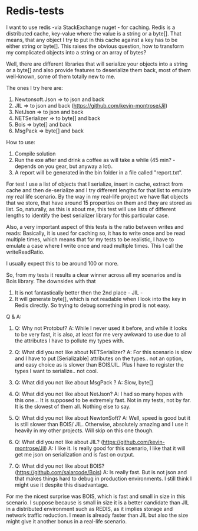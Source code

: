 # Redis-tests

I want to use redis -via StackExchange nuget - for caching. Redis is a distributed cache, key-value where the value is a string or a byte[]. That means, that any object I try to put in this cache against a key has to be either string or byte[]. This raises the obvious question, how to transform my complicated objects into a string or an array of bytes?

Well, there are different libraries that will serialize your objects into a string or a byte[] and also provide features to deserialize them back, most of them well-known, some of them totally new to me.

The ones I try here are:

1. Newtonsoft.Json => to json and back
2. JIL => to json and back (https://github.com/kevin-montrose/Jil)
3. NetJson => to json and back
4. NETSerializer => to byte[] and back
5. Bois => byte[] and back
6. MsgPack => byte[] and back

How to use:
1. Compile solution
2. Run the exe after and drink a coffee as will take a while (45 min? - depends on you gear, but anyway a lot).
3. A report will be generated in the bin folder in a file called "report.txt".

For test I use a list of objects that I serialize, insert in cache, extract from cache and then de-serialize and I try different lengths for that list to emulate my real life scenario. By the way in my real-life project we have flat objects that we store, that have around 15 properties on them and they are stored as list. So, naturally, as this is about me, this test will use lists of different lengths to identify the best serializer library for this particular case.

Also, a very important aspect of this tests is the ratio between writes and reads: Basically, it is used for caching so, it has to write once and be read multiple times, which means that for my tests to be realistic, I have to emulate a case where I write once and read multiple times. This I call the writeReadRatio.

I usually expect this to be around 100 or more.


So, from my tests it results a clear winner across all my scenarios and is Bois library. The downsides with that
1. It is not fantastically better then the 2nd place - JIL -
2. It will generate byte[], which is not readable when I look into the key in Redis directly. So trying to debug something in prod is not easy.

Q & A:
1. Q: Why not Protobuf?
   A: While I never used it before, and while it looks to be very fast, it is also, at least for me very awkward to use due to all the attributes I have to pollute my types with.

2. Q: What did you not like about NETSerializer?
   A: For this scenario is slow and I have to put [Serializable] attributes on the types.. not an option, and easy choice as is slower than BOIS/JIL. Plus I have to register the types I want to serialize.. not cool.

3. Q: What did you not like about MsgPack ?
   A: Slow, byte[]

4. Q: What did you not like about NetJson?
   A: I had so many hopes with this one... It is supposed to be extremely fast. Not in my tests, not by far. It is the slowest of them all. Nothing else to say.

5. Q: What did you not like about NewtonSoft?
   A: Well, speed is good but it is still slower than BOIS/ JIL. Otherwise, absolutely amazing and I use it heavily in my other projects. Will skip on this one though.

6. Q: What did you not like about JIL? (https://github.com/kevin-montrose/Jil)
   A: I like it. Is really good for this scenario, I like that it will get me json on serialization and is fast on output.

7. Q: What did you not like about BOIS? (https://github.com/salarcode/Bois)
   A: Is really fast. But is not json and that makes things hard to debug in production environments. I still think I might use it despite this disadvantage.


For me the nicest surprise was BOIS, which is fast and small in size in this scenario. I suppose because is small in size it is a better candidate than JIL in a distributed environment such as REDIS, as it implies storage and network traffic reduction. I mean is already faster than JIL but also the size might give it another bonus in a real-life scenario.
